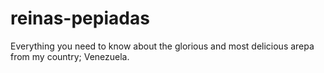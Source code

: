# reinas-pepiadas
Everything you need to know about the glorious and most delicious arepa from my country; Venezuela.
